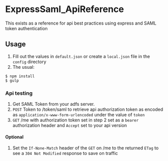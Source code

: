 # ExpressSaml_ApiReference


This exists as a reference for api best practices using express and SAML token authentication

## Usage

1. Fill out the values in `default.json` or create a `local.json` file in the `config` directory
1. The usual:
```
$ npm install
$ gulp
```

### Api testing

1. Get SAML Token from your adfs server.
1. `POST` Token to /token/saml to retrieve api authorization token as encoded as `application/x-www-form-urlencoded` under the value of `token`
1. `GET` /me with authorization token set in step 2 set as a `bearer` authorization header and `Accept` set to your api version

#### Optional

1. Set the `If-None-Match` header of the `GET` on /me to the returned `ETag` to see a `304 Not Modified` response to save on traffic
